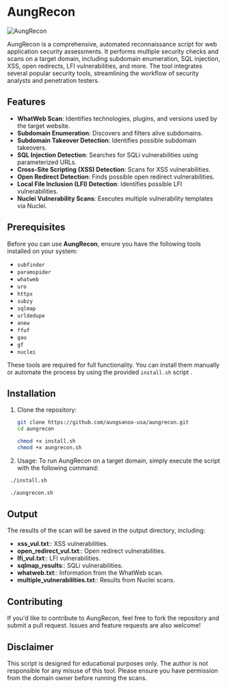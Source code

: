 # AungRecon

![AungRecon](https://img.shields.io/badge/AungRecon-V1.0-green)

AungRecon is a comprehensive, automated reconnaissance script for web application security assessments. It performs multiple security checks and scans on a target domain, including subdomain enumeration, SQL injection, XSS, open redirects, LFI vulnerabilities, and more. The tool integrates several popular security tools, streamlining the workflow of security analysts and penetration testers.

## Features

- **WhatWeb Scan**: Identifies technologies, plugins, and versions used by the target website.
- **Subdomain Enumeration**: Discovers and filters alive subdomains.
- **Subdomain Takeover Detection**: Identifies possible subdomain takeovers.
- **SQL Injection Detection**: Searches for SQLi vulnerabilities using parameterized URLs.
- **Cross-Site Scripting (XSS) Detection**: Scans for XSS vulnerabilities.
- **Open Redirect Detection**: Finds possible open redirect vulnerabilities.
- **Local File Inclusion (LFI) Detection**: Identifies possible LFI vulnerabilities.
- **Nuclei Vulnerability Scans**: Executes multiple vulnerability templates via Nuclei.

## Prerequisites

Before you can use **AungRecon**, ensure you have the following tools installed on your system:

- `subfinder`
- `paramspider`
- `whatweb`
- `uro`
- `httpx`
- `subzy`
- `sqlmap`
- `urldedupe`
- `anew`
- `ffuf`
- `gau`
- `gf`
- `nuclei`

These tools are required for full functionality. You can install them manually or automate the process by using the provided `install.sh` script .

## Installation

1. Clone the repository:
   ```bash
   git clone https://github.com/aungsanoo-usa/aungrecon.git
   cd aungrecon
   ```
   ```bash
   chmod +x install.sh
   chmod +x aungrecon.sh
   

 2. Usage:
   To run AungRecon on a target domain, simply execute the script with the following command:

   ```bash
    ./install.sh
   ```
   ```bash
    ./aungrecon.sh
   ```


 ## Output
 The results of the scan will be saved in the output directory, including:

- **xss_vul.txt**:: XSS vulnerabilities.
- **open_redirect_vul.txt**:: Open redirect vulnerabilities.
- **lfi_vul.txt**:: LFI vulnerabilities.
- **sqlmap_results**:: SQLi vulnerabilities.
- **whatweb.txt**:: Information from the WhatWeb scan.
- **multiple_vulnerabilities.txt**:: Results from Nuclei scans.
  
## Contributing
If you'd like to contribute to AungRecon, feel free to fork the repository and submit a pull request. Issues and feature requests are also welcome!

## Disclaimer
This script is designed for educational purposes only. The author is not responsible for any misuse of this tool. Please ensure you have permission from the domain owner before running the scans.

